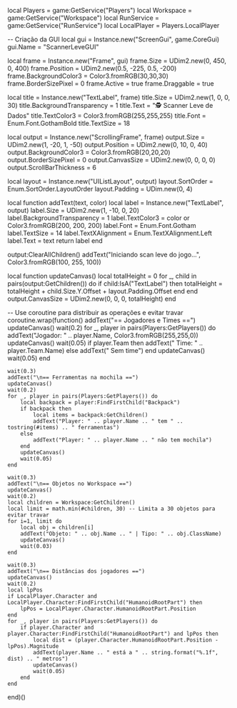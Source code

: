 local Players = game:GetService("Players")
local Workspace = game:GetService("Workspace")
local RunService = game:GetService("RunService")
local LocalPlayer = Players.LocalPlayer

-- Criação da GUI
local gui = Instance.new("ScreenGui", game.CoreGui)
gui.Name = "ScannerLeveGUI"

local frame = Instance.new("Frame", gui)
frame.Size = UDim2.new(0, 450, 0, 400)
frame.Position = UDim2.new(0.5, -225, 0.5, -200)
frame.BackgroundColor3 = Color3.fromRGB(30,30,30)
frame.BorderSizePixel = 0
frame.Active = true
frame.Draggable = true

local title = Instance.new("TextLabel", frame)
title.Size = UDim2.new(1, 0, 0, 30)
title.BackgroundTransparency = 1
title.Text = "🕵️ Scanner Leve de Dados"
title.TextColor3 = Color3.fromRGB(255,255,255)
title.Font = Enum.Font.GothamBold
title.TextSize = 18

local output = Instance.new("ScrollingFrame", frame)
output.Size = UDim2.new(1, -20, 1, -50)
output.Position = UDim2.new(0, 10, 0, 40)
output.BackgroundColor3 = Color3.fromRGB(20,20,20)
output.BorderSizePixel = 0
output.CanvasSize = UDim2.new(0, 0, 0, 0)
output.ScrollBarThickness = 6

local layout = Instance.new("UIListLayout", output)
layout.SortOrder = Enum.SortOrder.LayoutOrder
layout.Padding = UDim.new(0, 4)

local function addText(text, color)
	local label = Instance.new("TextLabel", output)
	label.Size = UDim2.new(1, -10, 0, 20)
	label.BackgroundTransparency = 1
	label.TextColor3 = color or Color3.fromRGB(200, 200, 200)
	label.Font = Enum.Font.Gotham
	label.TextSize = 14
	label.TextXAlignment = Enum.TextXAlignment.Left
	label.Text = text
	return label
end

output:ClearAllChildren()
addText("Iniciando scan leve do jogo...", Color3.fromRGB(100, 255, 100))

local function updateCanvas()
	local totalHeight = 0
	for _, child in pairs(output:GetChildren()) do
		if child:IsA("TextLabel") then
			totalHeight = totalHeight + child.Size.Y.Offset + layout.Padding.Offset
		end
	end
	output.CanvasSize = UDim2.new(0, 0, 0, totalHeight)
end

-- Use coroutine para distribuir as operações e evitar travar
coroutine.wrap(function()
	addText("== Jogadores e Times ==")
	updateCanvas()
	wait(0.2)
	for _, player in pairs(Players:GetPlayers()) do
		addText("Jogador: " .. player.Name, Color3.fromRGB(255,255,0))
		updateCanvas()
		wait(0.05)
		if player.Team then
			addText("  Time: " .. player.Team.Name)
		else
			addText("  Sem time")
		end
		updateCanvas()
		wait(0.05)
	end
	
	wait(0.3)
	addText("\n== Ferramentas na mochila ==")
	updateCanvas()
	wait(0.2)
	for _, player in pairs(Players:GetPlayers()) do
		local backpack = player:FindFirstChild("Backpack")
		if backpack then
			local items = backpack:GetChildren()
			addText("Player: " .. player.Name .. " tem " .. tostring(#items) .. " ferramentas")
		else
			addText("Player: " .. player.Name .. " não tem mochila")
		end
		updateCanvas()
		wait(0.05)
	end
	
	wait(0.3)
	addText("\n== Objetos no Workspace ==")
	updateCanvas()
	wait(0.2)
	local children = Workspace:GetChildren()
	local limit = math.min(#children, 30) -- Limita a 30 objetos para evitar travar
	for i=1, limit do
		local obj = children[i]
		addText("Objeto: " .. obj.Name .. " | Tipo: " .. obj.ClassName)
		updateCanvas()
		wait(0.03)
	end
	
	wait(0.3)
	addText("\n== Distâncias dos jogadores ==")
	updateCanvas()
	wait(0.2)
	local lpPos
	if LocalPlayer.Character and LocalPlayer.Character:FindFirstChild("HumanoidRootPart") then
		lpPos = LocalPlayer.Character.HumanoidRootPart.Position
	end
	for _, player in pairs(Players:GetPlayers()) do
		if player.Character and player.Character:FindFirstChild("HumanoidRootPart") and lpPos then
			local dist = (player.Character.HumanoidRootPart.Position - lpPos).Magnitude
			addText(player.Name .. " está a " .. string.format("%.1f", dist) .. " metros")
			updateCanvas()
			wait(0.05)
		end
	end
end)()
